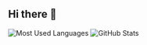 ## Hi there 👋

![Most Used Languages](https://github-readme-stats.vercel.app/api/top-langs/?username=diegorafaellucio&langs_count=6&theme=dark)
![GitHub Stats](https://github-readme-stats.vercel.app/api?username=diegorafaellucio&show_icons=true&theme=dark)

<!--
**diegorafaellucio/diegorafaellucio** is a ✨ _special_ ✨ repository because its `README.md` (this file) appears on your GitHub profile.

Here are some ideas to get you started:

- 🔭 I’m currently working on ...
- 🌱 I’m currently learning ...
- 👯 I’m looking to collaborate on ...
- 🤔 I’m looking for help with ...
- 💬 Ask me about ...
- 📫 How to reach me: ...
- 😄 Pronouns: ...
- ⚡ Fun fact: ...
-->
